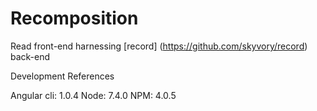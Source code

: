 # Recomposition

Read front-end harnessing [record] (https://github.com/skyvory/record) back-end


Development References

Angular cli: 1.0.4
Node: 7.4.0
NPM: 4.0.5